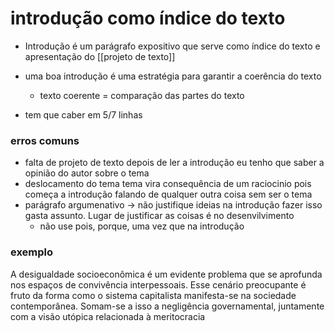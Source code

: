 # introdução como índice do texto
- Introdução é um parágrafo expositivo que serve como índice do texto e apresentação do [[projeto de texto]]
- uma boa introdução é uma estratégia para garantir a coerência do texto
	- texto coerente = comparação das partes do texto 

- tem que caber em 5/7 linhas

### erros comuns
- falta de projeto de texto 
	depois de ler a introdução eu tenho que saber a opinião do autor sobre o tema
- deslocamento do tema 
	tema vira consequência de um raciocinio pois começa a introdução falando de qualquer outra coisa sem ser o tema 
- parágrafo argumenativo -> não justifique ideias na introdução
	fazer isso gasta assunto. Lugar de justificar as coisas é no desenvilvimento
	- não use pois, porque, uma vez que na introdução

### exemplo
A desigualdade socioeconômica é um evidente problema que se aprofunda nos espaços de convivência interpessoais. Esse cenário preocupante é fruto da forma como o sistema capitalista manifesta-se na sociedade contemporânea. Somam-se a isso a negligência governamental, juntamente com a visão utópica relacionada à meritocracia